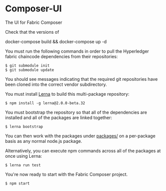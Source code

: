 # Composer-UI
The UI for Fabric Composer

Check that the versions of 

docker-compose build && docker-compose up -d

You must run the following commands in order to pull the Hyperledger fabric chaincode dependencies from their repositories:

    $ git submodule init
    $ git submodule update

You should see messages indicating that the required git repositories have been cloned into the correct vendor subdirectory.

You must install [Lerna](https://lernajs.io) to build this multi-package repository:

    $ npm install -g lerna@2.0.0-beta.32  

You must bootstrap the repository so that all of the dependencies are installed and all of the packages are linked together:

    $ lerna bootstrap

You can then work with the packages under [packages/](packages/) on a per-package
basis as any normal node.js package.

Alternatively, you can execute npm commands across all of the packages at once using
Lerna:

    $ lerna run test

You're now ready to start with the Fabric Composer project. 

    $ npm start
